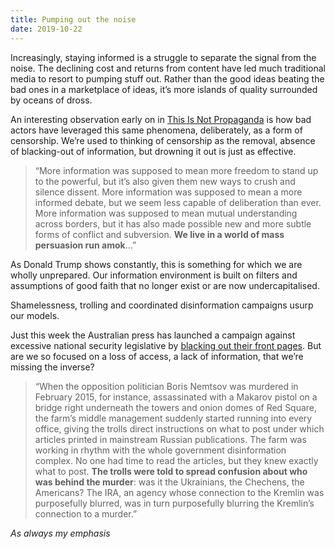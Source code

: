 ```yaml
---
title: Pumping out the noise
date: 2019-10-22
---
```


<!--kg-card-begin: html--><p>Increasingly, staying informed is a struggle to separate the signal from the noise. The declining cost and returns from content have led much traditional media to resort to pumping stuff out. Rather than the good ideas beating the bad ones in a marketplace of ideas, it&#8217;s more islands of quality surrounded by oceans of dross.</p>
<p>An interesting observation early on in <a href="https://www.worldcat.org/title/this-is-not-propaganda-adventures-in-the-war-against-reality/oclc/1117637712&#038;referer=brief_results">This Is Not Propaganda</a> is how bad actors have leveraged this same phenomena, deliberately, as a form of censorship. We&#8217;re used to thinking of censorship as the removal, absence of blacking-out of information, but drowning it out is just as effective.</p>
<blockquote><p>&#8220;More information was supposed to mean more freedom to stand up to the powerful, but it’s also given them new ways to crush and silence dissent. More information was supposed to mean a more informed debate, but we seem less capable of deliberation than ever. More information was supposed to mean mutual understanding across borders, but it has also made possible new and more subtle forms of conflict and subversion. <strong>We live in a world of mass persuasion run amok</strong>&#8230;&#8221;</p>
</blockquote>
<p>As Donald Trump shows constantly, this is something for which we are wholly unprepared. Our information environment is built on filters and assumptions of good faith that no longer exist or are now undercapitalised.</p>
<p>Shamelessness, trolling and coordinated disinformation campaigns usurp our models.</p>
<p>Just this week the Australian press has launched a campaign against excessive national security legislative by <a href="https://www.instagram.com/p/B33WHa9p76R/?igshid=1d2ybhs0ehbk9">blacking out their front pages</a>. But are we so focused on a loss of access, a lack of information, that we&#8217;re missing the inverse?</p>
<blockquote><p>&#8220;When the opposition politician Boris Nemtsov was murdered in February 2015, for instance, assassinated with a Makarov pistol on a bridge right underneath the towers and onion domes of Red Square, the farm’s middle management suddenly started running into every office, giving the trolls direct instructions on what to post under which articles printed in mainstream Russian publications. The farm was working in rhythm with the whole government disinformation complex. No one had time to read the articles, but they knew exactly what to post. <strong>The trolls were told to spread confusion about who was behind the murder</strong>: was it the Ukrainians, the Chechens, the Americans? The IRA, an agency whose connection to the Kremlin was purposefully blurred, was in turn purposefully blurring the Kremlin’s connection to a murder.&#8221;</p>
</blockquote>
<p><em>As always my emphasis</em></p>
<!--kg-card-end: html-->